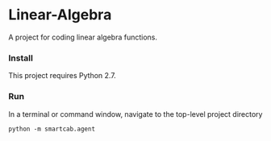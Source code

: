 # Linear-Algebra
A project for coding linear algebra functions.

### Install

This project requires Python 2.7.

### Run

In a terminal or command window, navigate to the top-level project directory

```python -m smartcab.agent```
